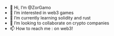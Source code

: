 - 👋 Hi, I’m @ZorGamo
- 👀 I’m interested in web3 games
- 🌱 I’m currently learning solidity and rust
- 💞️ I’m looking to collaborate on crypto companies
- 📫 How to reach me : on web3!

<!---
ZorGamo/ZorGamo is a ✨ special ✨ repository because its `README.md` (this file) appears on your GitHub profile.
You can click the Preview link to take a look at your changes.
--->
